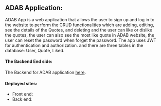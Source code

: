 ## ADAB Application:
ADAB App is a web application that allows the user to sign up and log in to the website to perform the CRUD functionalities which are adding, editing, see the details of the Quotes, and deleting and the user can like or dislike the quotes, the user can also see the most like quote in ADAB website, the user can reset the password when forget the password. The app uses JWT for authentication and authorization. and there are three tables in the database: User, Quote, Liked.
#### The Backend End side:
The Backend for ADAB application [here](https://git.generalassemb.ly/ghaidhusall/ADABbackend).
#### Deployed sites:
* Front end: 
* Back end: 

